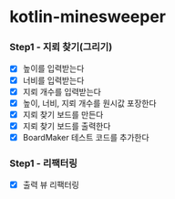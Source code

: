 # kotlin-minesweeper

### Step1 - 지뢰 찾기(그리기)
- [x] 높이를 입력받는다
- [x] 너비를 입력받는다
- [x] 지뢰 개수를 입력받는다
- [x] 높이, 너비, 지뢰 개수를 원시값 포장한다
- [x] 지뢰 찾기 보드를 만든다
- [x] 지뢰 찾기 보드를 출력한다
- [x] BoardMaker 테스트 코드를 추가한다

### Step1 - 리팩터링
- [x] 출력 뷰 리팩터링
